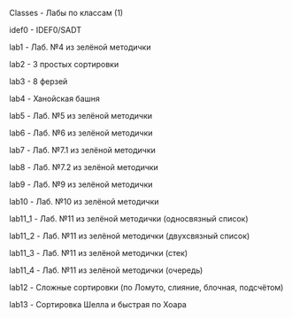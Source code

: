 Classes - Лабы по классам (1)

idef0 - IDEF0/SADT

lab1 - Лаб. №4 из зелёной методички

lab2 - 3 простых сортировки

lab3 - 8 ферзей

lab4 - Ханойская башня

lab5 - Лаб. №5 из зелёной методички

lab6 - Лаб. №6 из зелёной методички

lab7 - Лаб. №7.1 из зелёной методички

lab8 - Лаб. №7.2 из зелёной методички

lab9 - Лаб. №9 из зелёной методички

lab10 - Лаб. №10 из зелёной методички

lab11_1 - Лаб. №11 из зелёной методички (односвязный список)

lab11_2 - Лаб. №11 из зелёной методички (двухсвязный список)

lab11_3 - Лаб. №11 из зелёной методички (стек)

lab11_4 - Лаб. №11 из зелёной методички (очередь)

lab12 - Сложные сортировки (по Ломуто, слияние, блочная, подсчётом)

lab13 - Сортировка Шелла и быстрая по Хоара
